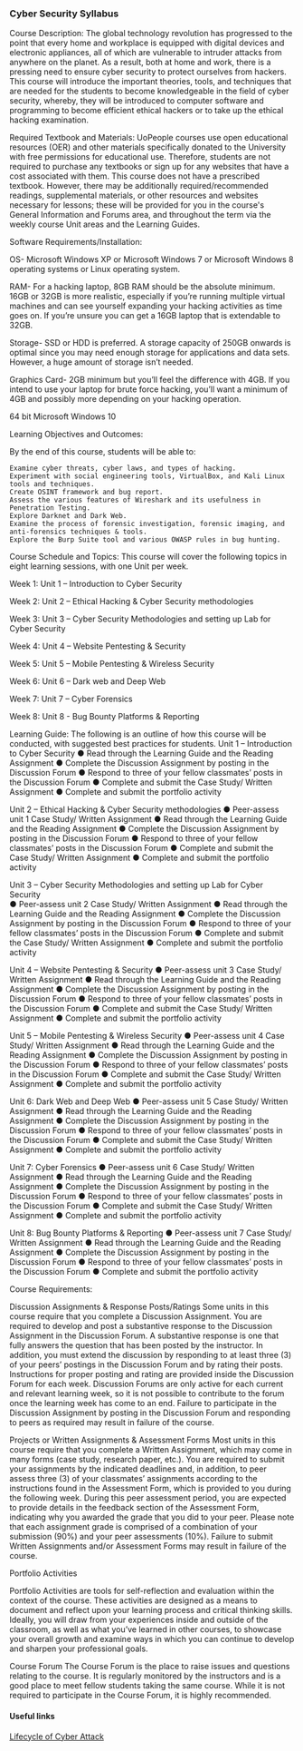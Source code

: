 ### Cyber Security Syllabus

Course Description: The global technology revolution has progressed to the point that every home and workplace is equipped with digital devices and electronic appliances, all of which are 
vulnerable to intruder attacks from anywhere on the planet. As a result, both at home and work, there is a pressing need to ensure cyber security to protect ourselves from hackers. This 
course will introduce the important theories, tools, and techniques that are needed for the students to become knowledgeable in the field of cyber security, whereby, they will be 
introduced to computer software and programming to become efficient ethical hackers or to take up the ethical hacking examination.

Required Textbook and Materials: UoPeople courses use open educational resources (OER) and other materials specifically donated to the University with free permissions for educational use. 
Therefore, students are not required to purchase any textbooks or sign up for any websites that have a cost associated with them. This course does not have a prescribed textbook. However, 
there may be additionally required/recommended readings, supplemental materials, or other resources and websites necessary for lessons; these will be provided for you in the course's 
General Information and Forums area, and throughout the term via the weekly course Unit areas and the Learning Guides.

Software Requirements/Installation: 

OS- Microsoft Windows XP or Microsoft Windows 7 or Microsoft Windows 8 operating systems or Linux operating system.

RAM-  For a hacking laptop, 8GB RAM should be the absolute minimum. 16GB or 32GB is more realistic, especially if you’re running multiple virtual machines and can see  yourself expanding 
your hacking activities as time goes on. If you’re unsure you can get a 16GB laptop that is extendable to 32GB.

Storage- SSD or HDD is preferred.  A storage capacity of 250GB onwards is optimal since you may need enough storage for applications and data sets. However, a huge amount of storage isn’t 
needed.

Graphics Card- 2GB minimum but you’ll feel the difference with 4GB. If you intend to use your laptop for brute force hacking, you’ll want a minimum of 4GB and possibly more depending on 
your hacking operation.

64 bit Microsoft Windows 10

Learning Objectives and Outcomes:

By the end of this course, students will be able to:

    Examine cyber threats, cyber laws, and types of hacking.
    Experiment with social engineering tools, VirtualBox, and Kali Linux tools and techniques.
    Create OSINT framework and bug report.
    Assess the various features of Wireshark and its usefulness in Penetration Testing.
    Explore Darknet and Dark Web.
    Examine the process of forensic investigation, forensic imaging, and anti-forensics techniques & tools.
    Explore the Burp Suite tool and various OWASP rules in bug hunting.


Course Schedule and Topics: This course will cover the following topics in eight learning sessions, with one Unit per week.

Week 1: Unit 1 – Introduction to Cyber Security

Week 2: Unit 2 – Ethical Hacking & Cyber Security methodologies

Week 3: Unit 3 – Cyber Security Methodologies and setting up Lab for Cyber Security

Week 4: Unit 4 – Website Pentesting & Security

Week 5: Unit 5 – Mobile Pentesting & Wireless Security

Week 6: Unit 6 – Dark web and Deep Web

Week 7: Unit 7 – Cyber Forensics

Week 8: Unit 8 -  Bug Bounty Platforms & Reporting

 

Learning Guide: The following is an outline of how this course will be conducted, with suggested best practices for students.
Unit 1 – Introduction to Cyber Security
●      Read through the Learning Guide and the Reading Assignment
●      Complete the Discussion Assignment by posting in the Discussion Forum
●      Respond to three of your fellow classmates’ posts in the Discussion Forum
●      Complete and submit the Case Study/ Written Assignment
●      Complete and submit the portfolio activity
 
Unit 2 – Ethical Hacking & Cyber Security methodologies
●      Peer-assess unit 1 Case Study/ Written Assignment
●      Read through the Learning Guide and the Reading Assignment
●      Complete the Discussion Assignment by posting in the Discussion Forum
●      Respond to three of your fellow classmates’ posts in the Discussion Forum
●      Complete and submit the Case Study/ Written Assignment
●      Complete and submit the portfolio activity
 
Unit 3 – Cyber Security Methodologies and setting up Lab for Cyber Security  
●      Peer-assess unit 2 Case Study/ Written Assignment
●       Read through the Learning Guide and the Reading Assignment
●      Complete the Discussion Assignment by posting in the Discussion Forum
●      Respond to three of your fellow classmates’ posts in the Discussion Forum
●       Complete and submit the Case Study/ Written Assignment
●      Complete and submit the portfolio activity

Unit 4 – Website Pentesting & Security
●      Peer-assess unit 3 Case Study/ Written Assignment
●      Read through the Learning Guide and the Reading Assignment
●      Complete the Discussion Assignment by posting in the Discussion Forum
●      Respond to three of your fellow classmates’ posts in the Discussion Forum
●      Complete and submit the Case Study/ Written Assignment
●      Complete and submit the portfolio activity
 
Unit 5 – Mobile Pentesting & Wireless Security
●      Peer-assess unit 4 Case Study/ Written Assignment
●      Read through the Learning Guide and the Reading Assignment
●      Complete the Discussion Assignment by posting in the Discussion Forum
●      Respond to three of your fellow classmates’ posts in the Discussion Forum
●      Complete and submit the Case Study/ Written Assignment
●      Complete and submit the portfolio activity
 
Unit 6:  Dark Web and Deep Web
●      Peer-assess unit 5 Case Study/ Written Assignment
●      Read through the Learning Guide and the Reading Assignment
●      Complete the Discussion Assignment by posting in the Discussion Forum
●      Respond to three of your fellow classmates’ posts in the Discussion Forum
●      Complete and submit the Case Study/ Written Assignment
●      Complete and submit the portfolio activity
 
Unit 7:  Cyber Forensics
●      Peer-assess unit 6 Case Study/ Written Assignment
●      Read through the Learning Guide and the Reading Assignment
●      Complete the Discussion Assignment by posting in the Discussion Forum
●      Respond to three of your fellow classmates’ posts in the Discussion Forum
●      Complete and submit the Case Study/ Written Assignment
●      Complete and submit the portfolio activity
 
Unit 8:  Bug Bounty Platforms & Reporting
●      Peer-assess unit 7 Case Study/ Written Assignment
●      Read through the Learning Guide and the Reading Assignment
●      Complete the Discussion Assignment by posting in the Discussion Forum
●      Respond to three of your fellow classmates’ posts in the Discussion Forum
●      Complete and submit the portfolio activity
 

 

Course Requirements: 

Discussion Assignments & Response Posts/Ratings
Some units in this course require that you complete a Discussion Assignment. You are required to develop and post a substantive response to the Discussion Assignment in the Discussion 
Forum. A substantive response is one that fully answers the question that has been posted by the instructor. In addition, you must extend the discussion by responding to at least three (3) 
of your peers’ postings in the Discussion Forum and by rating their posts. Instructions for proper posting and rating are provided inside the Discussion Forum for each week. Discussion 
Forums are only active for each current and relevant learning week, so it is not possible to contribute to the forum once the learning week has come to an end. Failure to participate in 
the Discussion Assignment by posting in the Discussion Forum and responding to peers as required may result in failure of the course.

Projects or Written Assignments & Assessment Forms
Most units in this course require that you complete a Written Assignment, which may come in many forms (case study, research paper, etc.). You are required to submit your assignments by 
the indicated deadlines and, in addition, to peer assess three (3) of your classmates’ assignments according to the instructions found in the Assessment Form, which is provided to you 
during the following week. During this peer assessment period, you are expected to provide details in the feedback section of the Assessment Form, indicating why you awarded the grade that 
you did to your peer. Please note that each assignment grade is comprised of a combination of your submission (90%) and your peer assessments (10%). Failure to submit Written Assignments 
and/or Assessment Forms may result in failure of the course.

Portfolio Activities

Portfolio Activities are tools for self-reflection and evaluation within the context of the course. These activities are designed as a means to document and reflect upon your learning 
process and critical thinking skills. Ideally, you will draw from your experiences inside and outside of the classroom, as well as what you’ve learned in other courses, to showcase your 
overall growth and examine ways in which you can continue to develop and sharpen your professional goals.

Course Forum
The Course Forum is the place to raise issues and questions relating to the course. It is regularly monitored by the instructors and is a good place to meet fellow students taking the same 
course. While it is not required to participate in the Course Forum, it is highly recommended.






#### Useful links

[Lifecycle of Cyber Attack](https://scottc130.medium.com/the-phases-of-ethical-hacking-c1ecb60f6ddc)

